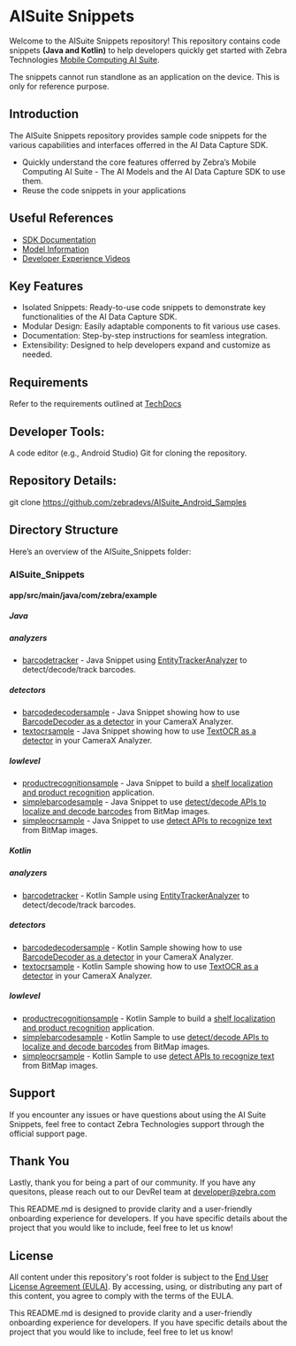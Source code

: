 # AISuite Snippets
Welcome to the AISuite Snippets repository! This repository contains code snippets **(Java and Kotlin)** to help developers quickly get started with Zebra Technologies [Mobile Computing AI Suite](https://www.zebra.com/ap/en/software/mobile-computer-software/zebra-mobile-computing-ai-suite.html). 

The snippets cannot run standlone as an application on the device. This is only for reference purpose.

## Introduction
The AISuite Snippets repository provides sample code snippets for the various capabilities and interfaces offerred in the AI Data Capture SDK.

* Quickly understand the core features offerred by Zebra’s Mobile Computing AI Suite - The AI Models and the AI Data Capture SDK to use them.
* Reuse the code snippets in your applications

## Useful References
- [SDK Documentation](https://techdocs.zebra.com/ai-datacapture/latest/about/)
- [Model Information](https://techdocs.zebra.com/ai-datacapture/latest/textocr/)
- [Developer Experience Videos](https://www.youtube.com/zebratechnologies)

## Key Features
* Isolated Snippets: Ready-to-use code snippets to demonstrate key functionalities of the AI Data Capture SDK.
* Modular Design: Easily adaptable components to fit various use cases.
* Documentation: Step-by-step instructions for seamless integration.
* Extensibility: Designed to help developers expand and customize as needed.

## Requirements
Refer to the requirements outlined at [TechDocs](https://techdocs.zebra.com/ai-datacapture/latest/setup/#requirements)

## Developer Tools:
A code editor (e.g., Android Studio)
Git for cloning the repository.

## Repository Details:
git clone https://github.com/zebradevs/AISuite_Android_Samples

## Directory Structure
Here’s an overview of the AISuite_Snippets folder:
 
### AISuite_Snippets

#### app/src/main/java/com/zebra/example
##### Java
##### analyzers
- [barcodetracker](app/src/main/java/com/zebra/example/java/analyzers/BarcodeTracker.java) - Java Snippet using [EntityTrackerAnalyzer](https://techdocs.zebra.com/ai-datacapture/about/CameraX#EntityTrackerAnalyzer) to detect/decode/track barcodes.
##### detectors
- [barcodedecodersample](app/src/main/java/com/zebra/example/java/detectors/BarcodeSample.java) - Java Snippet showing how to use [BarcodeDecoder as a detector](https://techdocs.zebra.com/ai-datacapture/barcodedecoder/#processimagedataimagedata) in your CameraX Analyzer.
- [textocrsample](app/src/main/java/com/zebra/example/java/detectors/OCRSample.java) - Java Snippet showing how to use [TextOCR as a detector](https://techdocs.zebra.com/ai-datacapture/textocr/#processimagedataimagedata) in your CameraX Analyzer.
##### lowlevel
- [productrecognitionsample](app/src/main/java/com/zebra/example/java/lowlevel/ProductRecognitionSample.java) - Java Snippet to build a [shelf localization and product recognition](https://techdocs.zebra.com/ai-datacapture/productrecognition/) application.
- [simplebarcodesample](app/src/main/java/com/zebra/example/java/lowlevel/BarcodeLegacySample.java) - Java Snippet to use [detect/decode APIs to localize and decode barcodes](https://techdocs.zebra.com/ai-datacapture/barcodedecoder/#decodebitmapbmpbboxdetectionsexecutorexecutor) from BitMap images.
- [simpleocrsample](app/src/main/java/com/zebra/example/java/lowlevel/OCRLegacySample.java) - Java Snippet to use [detect APIs to recognize text](https://techdocs.zebra.com/ai-datacapture/textocr/#detectbitmapsrcimgexecutorexecutor) from BitMap images.
    
##### Kotlin
##### analyzers
- [barcodetracker](app/src/main/java/com/zebra/example/kotlin/analyzers/BarcodeTracker.kt) - Kotlin Sample using [EntityTrackerAnalyzer](https://techdocs.zebra.com/ai-datacapture/about/CameraX#EntityTrackerAnalyzer) to detect/decode/track barcodes.
##### detectors
- [barcodedecodersample](app/src/main/java/com/zebra/example/kotlin/detectors/BarcodeSample.kt) - Kotlin Sample showing how to use [BarcodeDecoder as a detector](https://techdocs.zebra.com/ai-datacapture/barcodedecoder/#processimagedataimagedata) in your CameraX Analyzer.
- [textocrsample](app/src/main/java/com/zebra/example/kotlin/detectors/OCRSample.kt) - Kotlin Sample showing how to use [TextOCR as a detector](https://techdocs.zebra.com/ai-datacapture/textocr/#processimagedataimagedata) in your CameraX Analyzer.
##### lowlevel
- [productrecognitionsample](app/src/main/java/com/zebra/example/kotlin/lowlevel/ProductRecognitionSample.kt) - Kotlin Sample to build a [shelf localization and product recognition](https://techdocs.zebra.com/ai-datacapture/productrecognition/) application.
- [simplebarcodesample](app/src/main/java/com/zebra/example/kotlin/lowlevel/BarcodeLegacySample.kt) - Kotlin Sample to use [detect/decode APIs to localize and decode barcodes](https://techdocs.zebra.com/ai-datacapture/barcodedecoder/#decodebitmapbmpbboxdetectionsexecutorexecutor) from BitMap images.
- [simpleocrsample](app/src/main/java/com/zebra/example/kotlin/lowlevel/OCRLegacySample.kt) - Kotlin Sample to use [detect APIs to recognize text](https://techdocs.zebra.com/ai-datacapture/textocr/#detectbitmapsrcimgexecutorexecutor) from BitMap images.
    

## Support
If you encounter any issues or have questions about using the AI Suite Snippets, feel free to contact Zebra Technologies support through the official support page.

## Thank You
Lastly, thank you for being a part of our community. If you have any quesitons, please reach out to our DevRel team at developer@zebra.com

This README.md is designed to provide clarity and a user-friendly onboarding experience for developers. If you have specific details about the project that you would like to include, feel free to let us know!

## License
All content under this repository's root folder is subject to the [End User License Agreement (EULA)](../Zebra%20Development%20Tool%20License.pdf). By accessing, using, or distributing any part of this content, you agree to comply with the terms of the EULA.

This README.md is designed to provide clarity and a user-friendly onboarding experience for developers. If you have specific details about the project that you would like to include, feel free to let us know!
